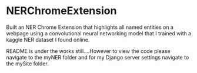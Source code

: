 # NERChromeExtension
Built an NER Chrome Extension that highlights all named entities on a webpage using a convolutional neural networking model that I trained with a kaggle NER dataset I found online.

README is under the works still....However to view the code please navigate to the myNER folder and for my Django server settings navigate to the mySite folder.
